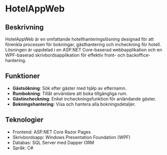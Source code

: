 # HotelAppWeb

## Beskrivning
HotelAppWeb är en omfattande hotellhanteringslösning designad för att förenkla processen för bokningar, gästhantering och incheckning för hotell. Lösningen är uppdelad i en ASP.NET Core-baserad webbapplikation och en WPF-baserad skrivbordsapplikation för effektiv front- och backoffice-hantering.

## Funktioner
- **Gästsökning**: Sök efter gäster med hjälp av efternamn.
- **Rumbokning**: Tillåt användare att boka tillgängliga rum.
- **Gästincheckning**: Enkel incheckningsfunktion för anländande gäster.
- **Bokningshantering**: Visa och hantera alla bokningsdetaljer.

## Teknologier
- Frontend: ASP.NET Core Razor Pages
- Skrivbordsapp: Windows Presentation Foundation (WPF)
- Databas: SQL Server med Dapper ORM
- Språk: C#
